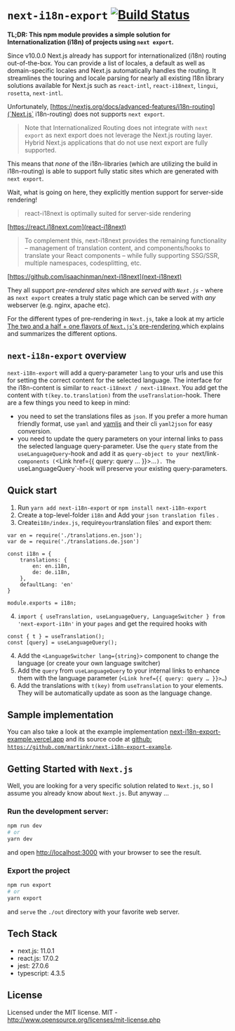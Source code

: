 
# `next-i18n-export` [![Build Status](https://app.travis-ci.com/martinkr/next-export-i18n.svg?branch=main)](https://app.travis-ci.com/martinkr/next-export-i18n)


**TL;DR: This npm module provides a simple solution for Internationalization (i18n) of projects using `next export`.**

Since v10.0.0 Next.js already has support for internationalized (i18n) routing out-of-the-box. You can provide a list of locales, a default as well as  domain-specific locales and Next.js  automatically handles the routing. It streamlines the touring and locale parsing for nearly all existing l18n library solutions available for Next.js such as `react-intl`, `react-i18next`, `lingui`, `rosetta`, `next-intl`.


Unfortunately, [https://nextjs.org/docs/advanced-features/i18n-routing](`Next.js` i18n-routing) does not supports `next export`.

> Note that Internationalized Routing does not integrate with `next export` as next export does not leverage the Next.js routing layer. Hybrid Next.js applications that do not use next export are fully supported.

This means that _none_ of the i18n-libraries (which are utilizing the build in i18n-routing) is able to support fully static sites which are generated with `next export`. 


Wait, what is going on here, they explicitly mention support for server-side rendering!

>react-i18next is optimally suited for server-side rendering

[https://react.i18next.com](react-i18next)

>To complement this, next-i18next provides the remaining functionality – management of translation content, and components/hooks to translate your React components – while fully supporting SSG/SSR, multiple namespaces, codesplitting, etc.

[https://github.com/isaachinman/next-i18next](next-i18next)

They all support _pre-rendered sites_ which are *served with `Next.js`* - where as `next export` creates a truly static page which can be served with *any* webserver (e.g. nginx, apache etc).

For the different types of pre-rendering in `Next.js`, take a look at my article [The two and a half + one flavors of `Next.js`'s pre-rendering
](https://dev.to/martinkr/the-two-and-a-half-one-flavors-of-next-js-s-pre-rendering-44o) which explains and summarizes the different options. 

## `next-i18n-export` overview

`next-i18n-export` will add a query-parameter `lang` to your urls and use this for setting the correct content for the selected language. The interface for the i18n-content is similar to `react-i18next / next-i18next`. You add get the content with `t(key.to.translation)` from the `useTranslation`-hook.
There are a few things you need to keep in mind: 
- you need to set the translations files as `json`. If you prefer a more human friendly format, use `yaml` and [yamljs](https://www.npmjs.com/package/yamljs) and their cli `yaml2json` for easy conversion.
- you need to update the query parameters on your internal links to pass the selected language query-parameter. Use the `query` state from the `useLanguageQuery`-hook and add it as `query-object to your `next/link`-components (`<Link href={{ query: query … }}>…`). The `useLanguageQuery`-hook will preserve your existing query-parameters.


## Quick start

1. Run `yarn add next-i18n-export` or `npm install next-i18n-export`
2. Create a top-level-folder `i18n` and Add your `json translation files` . 
3. Create`i18n/index.js`, require` your `translation files` and export them:
```
var en = require('./translations.en.json');
var de = require('./translations.de.json')

const i18n = {
	translations: {
		en: en.i18n,
		de: de.i18n,
	},
	defaultLang: 'en'
}

module.exports = i18n;
```

4. `import { useTranslation, useLanguageQuery, LanguageSwitcher } from 'next-export-i18n'` in your `pages` and get the required hooks with
```
const { t } = useTranslation();
const [query] = useLanguageQuery();
````

4. Add the `<LanguageSwitcher lang={string}>` component to change the language (or create your own language switcher)
5. Add the `query` from `useLanguageQuery` to your internal links to enhance them with the language parameter (`<Link href={{ query: query … }}>…`)
6. Add the translations with `t(key)` from `useTranslation` to your elements. They will be automatically update as soon as the language change.

## Sample implementation 
You can also take a look at the example implementation [next-i18n-export-example.vercel.app](https://next-i18n-export-example.vercel.app) and its source code at [github: `https://github.com/martinkr/next-i18n-export-example`](https://github.com/martinkr/next-i18n-export-example).

## Getting Started with `Next.js`

Well, you are looking for a very specific solution related to `Next.js`, so I assume you already know about `Next.js`. But anyway …

### Run the development server:

```bash
npm run dev
# or
yarn dev
```
and open [http://localhost:3000](http://localhost:3000) with your browser to see the result.


### Export the project

```bash
npm run export
# or
yarn export
```
and `serve` the `./out` directory with your favorite web server.
 

## Tech Stack 

- next.js: 11.0.1 
- react.js: 17.0.2 
- jest:  27.0.6  
- typescript:  4.3.5  

## License

Licensed under the MIT license.
MIT - http://www.opensource.org/licenses/mit-license.php
